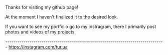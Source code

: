 Thanks for visiting my github page! 

At the moment I haven't finalized it to the desired look.

If you want to see my portfolio go to my instragram, there I primarily post photos and videos of my projects.

------------------------------------------------------------------------------- https://instagram.com/tur.ua 




